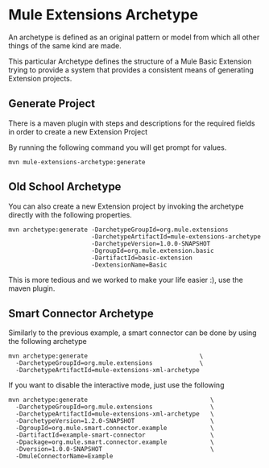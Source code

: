 # Mule Extensions Archetype

An archetype is defined as an original pattern or model from which all other things of the same kind are made.

This particular Archetype defines the structure of a Mule Basic Extension trying to provide a system that provides a consistent
means of generating Extension projects.

## Generate Project

There is a maven plugin with steps and descriptions for the required fields in order to create a new Extension Project

By running the following command you will get prompt for values.

```
mvn mule-extensions-archetype:generate
```

## Old School Archetype

You can also create a new Extension project by invoking the archetype directly with the following properties.

```
mvn archetype:generate -DarchetypeGroupId=org.mule.extensions
                       -DarchetypeArtifactId=mule-extensions-archetype
                       -DarchetypeVersion=1.0.0-SNAPSHOT
                       -DgroupId=org.mule.extension.basic
                       -DartifactId=basic-extension
                       -DextensionName=Basic
```

This is more tedious and we worked to make your life easier :), use the maven plugin.


## Smart Connector Archetype

Similarly to the previous example, a smart connector can be done by using the following archetype
```
mvn archetype:generate                               \
  -DarchetypeGroupId=org.mule.extensions             \
  -DarchetypeArtifactId=mule-extensions-xml-archetype
``` 
If you want to disable the interactive mode, just use the following
```
mvn archetype:generate                                  \
  -DarchetypeGroupId=org.mule.extensions                \
  -DarchetypeArtifactId=mule-extensions-xml-archetype   \
  -DarchetypeVersion=1.2.0-SNAPSHOT                     \
  -DgroupId=org.mule.smart.connector.example            \
  -DartifactId=example-smart-connector                  \
  -Dpackage=org.mule.smart.connector.example            \
  -Dversion=1.0.0-SNAPSHOT                              \  
  -DmuleConnectorName=Example
``` 


